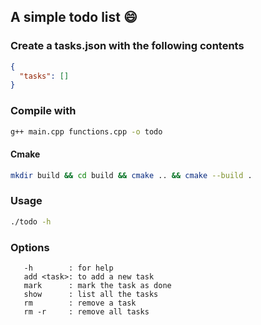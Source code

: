 ## A simple todo list :smile:

### Create a tasks.json with the following contents

```json
{
  "tasks": []
}
```

### Compile with

```bash
g++ main.cpp functions.cpp -o todo
```

#### Cmake

```bash
mkdir build && cd build && cmake .. && cmake --build .
```

### Usage

```bash
./todo -h
```

### Options

```code
   -h        : for help
   add <task>: to add a new task
   mark      : mark the task as done
   show      : list all the tasks
   rm        : remove a task
   rm -r     : remove all tasks
```
